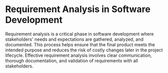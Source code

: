 # Requirement Analysis in Software Development

Requirement analysis is a critical phase in software development where stakeholders' needs and expectations are gathered, analyzed, and documented. This process helps ensure that the final product meets the intended purpose and reduces the risk of costly changes later in the project lifecycle. Effective requirement analysis involves clear communication, thorough documentation, and validation of requirements with all stakeholders.
